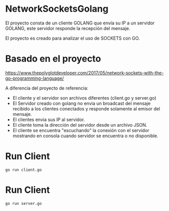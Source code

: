 # NetworkSocketsGolang

El proyecto consta de un cliente GOLANG que envía su IP a un servidor GOLANG, este servidor responde la recepción del mensaje.

El proyecto es creado para analizar el uso de SOCKETS con GO.


# Basado en el proyecto

https://www.thepolyglotdeveloper.com/2017/05/network-sockets-with-the-go-programming-language/

A diferencia del proyecto de referencia:

  * El cliente y el servidor son archivos diferentes (client.go y server.go)
  * El Servidor creado con golang no envia un broadcast del mensaje recibido a los clientes conectados y responde solamente al emisor del mensaje.
  * El clientes envia sus IP al servidor.
  * El cliente toma la dirección del servidor desde un archivo JSON.
  * El cliente se encuentra "escuchando" la conexión con el servidor mostrando en consola cuando servidor se encuentra o no disponible.
  
# Run Client

    go run client.go 

# Run Client

    go run server.go 





